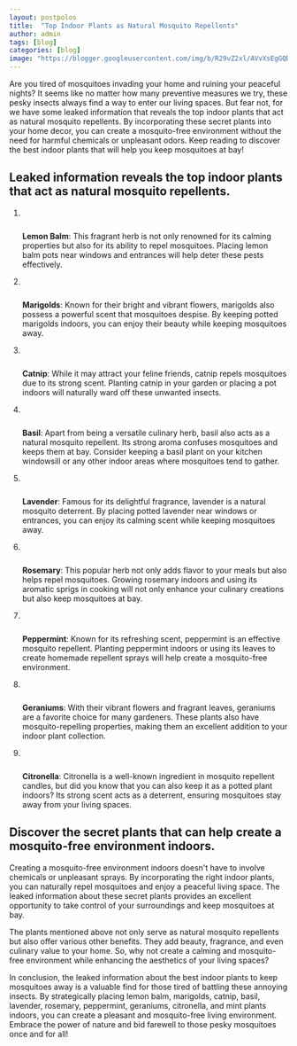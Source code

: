 ```yaml
---
layout: postpolos
title:  "Top Indoor Plants as Natural Mosquito Repellents"
author: admin
tags: [blog]
categories: [blog]
image: "https://blogger.googleusercontent.com/img/b/R29vZ2xl/AVvXsEgGQD-yv_QH9Ci_2mIwOaNYBn3nRCXcocSv68fgyWh2eZrB00qCXe6S48BWCh7qgjj75Ph-9BE6OGc0Mu9-Q7I0W2U2IFZtN5kxSzyjZ7jy8imnz4cRTCNGa53TtEB51-luh4FZNkXYJXA9o6OiWi2dNIHEfNqyiwOsvo6KRxCgYGza4nCe419tQ8Aa_9Py/s1600/20240408_171804.jpg"
---
```



<p>Are you tired of mosquitoes invading your home and ruining your peaceful nights? It seems like no matter how many preventive measures we try, these pesky insects always find a way to enter our living spaces. But fear not, for we have some leaked information that reveals the top indoor plants that act as natural mosquito repellents. By incorporating these secret plants into your home decor, you can create a mosquito-free environment without the need for harmful chemicals or unpleasant odors. Keep reading to discover the best indoor plants that will help you keep mosquitoes at bay!</p>
<h2>Leaked information reveals the top indoor plants that act as natural mosquito repellents.</h2>
<ol>
<li><div class="separator" style="clear: both;"><a href="https://blogger.googleusercontent.com/img/b/R29vZ2xl/AVvXsEiLNsKjbOtekVuvCUCQZBa6rARX0Yj-p5OLX0xu4yyvW66wVyPXh7MpGcgp9RyKlpfcImTo_nvSkbCN8D9FcKyGLW6eg2lFpo4HUV4FqPqySEN8xLPgAAHg5YEH05JZ1T8Xof9zwUSy4-NcYDN_CYFUARX3OvPusvDHylf0ziVUyTvqCAGdR7qCHi_OD9gY/s1600/20240408_172228.jpg" style="display: block; padding: 1em 0; text-align: center; "><img alt="" border="0" data-original-height="360" data-original-width="640" src="https://blogger.googleusercontent.com/img/b/R29vZ2xl/AVvXsEiLNsKjbOtekVuvCUCQZBa6rARX0Yj-p5OLX0xu4yyvW66wVyPXh7MpGcgp9RyKlpfcImTo_nvSkbCN8D9FcKyGLW6eg2lFpo4HUV4FqPqySEN8xLPgAAHg5YEH05JZ1T8Xof9zwUSy4-NcYDN_CYFUARX3OvPusvDHylf0ziVUyTvqCAGdR7qCHi_OD9gY/s1600/20240408_172228.jpg"/></a></div>
<p><strong>Lemon Balm</strong>: This fragrant herb is not only renowned for its calming properties but also for its ability to repel mosquitoes. Placing lemon balm pots near windows and entrances will help deter these pests effectively.</p>
</li>
<li><div class="separator" style="clear: both;"><a href="https://blogger.googleusercontent.com/img/b/R29vZ2xl/AVvXsEjpvdpGfFALgB8rqVFGKTUyU7f8zAe-CTaT0egb5P1DSY8Fm49K5QzdSzsFKNnwnU7SrxFB2K5mVfrdivvKeaoiExvitMkzBglZJ9jJD379gXSB0nGUSGsb7uSp2wPSUIt4pBxJNSf1t0HD6_iiHqYkmlihqen8Yn3IFt0fPN5DNFR7cfkrYqgGQkJPN-Li/s1600/20240408_172444.jpg" style="display: block; padding: 1em 0; text-align: center; "><img alt="" border="0" data-original-height="312" data-original-width="554" src="https://blogger.googleusercontent.com/img/b/R29vZ2xl/AVvXsEjpvdpGfFALgB8rqVFGKTUyU7f8zAe-CTaT0egb5P1DSY8Fm49K5QzdSzsFKNnwnU7SrxFB2K5mVfrdivvKeaoiExvitMkzBglZJ9jJD379gXSB0nGUSGsb7uSp2wPSUIt4pBxJNSf1t0HD6_iiHqYkmlihqen8Yn3IFt0fPN5DNFR7cfkrYqgGQkJPN-Li/s1600/20240408_172444.jpg"/></a></div>
<p><strong>Marigolds</strong>: Known for their bright and vibrant flowers, marigolds also possess a powerful scent that mosquitoes despise. By keeping potted marigolds indoors, you can enjoy their beauty while keeping mosquitoes away.</p>
</li>
<li><div class="separator" style="clear: both;"><a href="https://blogger.googleusercontent.com/img/b/R29vZ2xl/AVvXsEj-VLtE6nOewjMLQZJ7PJyq1TP1znlFHHJ9KeTnGdPitYDBaytguf1hpX49YDh9A-ej_4Vm7IFiBbAkSIVSXARAI7moXjpjfHwPmBdXdvwR4bU4GBNFfY4AvVUBL9fX65oIFSTGx4KH1YI5cUL7V0JPINtXLdHtsWOVtpKmp-sp42_R1M9Un8mEmFQY6tdI/s1600/20240408_172628.jpg" style="display: block; padding: 1em 0; text-align: center; "><img alt="" border="0" data-original-height="381" data-original-width="678" src="https://blogger.googleusercontent.com/img/b/R29vZ2xl/AVvXsEj-VLtE6nOewjMLQZJ7PJyq1TP1znlFHHJ9KeTnGdPitYDBaytguf1hpX49YDh9A-ej_4Vm7IFiBbAkSIVSXARAI7moXjpjfHwPmBdXdvwR4bU4GBNFfY4AvVUBL9fX65oIFSTGx4KH1YI5cUL7V0JPINtXLdHtsWOVtpKmp-sp42_R1M9Un8mEmFQY6tdI/s1600/20240408_172628.jpg"/></a></div>
<p><strong>Catnip</strong>: While it may attract your feline friends, catnip repels mosquitoes due to its strong scent. Planting catnip in your garden or placing a pot indoors will naturally ward off these unwanted insects.</p>
</li>
<li><div class="separator" style="clear: both;"><a href="https://blogger.googleusercontent.com/img/b/R29vZ2xl/AVvXsEhFPtAcIei1Pwb5nstMiIyQC_qcV3SmzJYgPtx7_rHelzUKuR1Pit7iAwP8MmNdP3kTSJOgLK8jQVGsUdXE_wAL3jNZfE2c5_6Rb2vZg8HfsDM5NjwW4EGFgWir_sKiO2538BJHmGvhmR5iXeKTvyoTB04T6Vi7w_7Z2z6AewgxH9ns1hnTcbHqAcVpnF8o/s1600/20240408_172824.jpg" style="display: block; padding: 1em 0; text-align: center; "><img alt="" border="0" data-original-height="381" data-original-width="678" src="https://blogger.googleusercontent.com/img/b/R29vZ2xl/AVvXsEhFPtAcIei1Pwb5nstMiIyQC_qcV3SmzJYgPtx7_rHelzUKuR1Pit7iAwP8MmNdP3kTSJOgLK8jQVGsUdXE_wAL3jNZfE2c5_6Rb2vZg8HfsDM5NjwW4EGFgWir_sKiO2538BJHmGvhmR5iXeKTvyoTB04T6Vi7w_7Z2z6AewgxH9ns1hnTcbHqAcVpnF8o/s1600/20240408_172824.jpg"/></a></div>
<p><strong>Basil</strong>: Apart from being a versatile culinary herb, basil also acts as a natural mosquito repellent. Its strong aroma confuses mosquitoes and keeps them at bay. Consider keeping a basil plant on your kitchen windowsill or any other indoor areas where mosquitoes tend to gather.</p>
</li>
<li><div class="separator" style="clear: both;"><a href="https://blogger.googleusercontent.com/img/b/R29vZ2xl/AVvXsEg78XKtNOESH9ZTmD674ndp_-GQNLQEopucuyuontEdPoVzDxKS0zDWnI5G_f4Im5mQp2jpiHzgAMb-ows2_6zQHiX9jcWhaRMR8JONbt9YiEoNhju21Nb5sDBGjUqLT7A2yW-Ax4jtu92vlP0VBEr-EEUOgNi_MKmtQkjPM-XpnfmX-KuulY3Lzh9HdN0w/s1600/20240408_173005.jpg" style="display: block; padding: 1em 0; text-align: center; "><img alt="" border="0" data-original-height="414" data-original-width="736" src="https://blogger.googleusercontent.com/img/b/R29vZ2xl/AVvXsEg78XKtNOESH9ZTmD674ndp_-GQNLQEopucuyuontEdPoVzDxKS0zDWnI5G_f4Im5mQp2jpiHzgAMb-ows2_6zQHiX9jcWhaRMR8JONbt9YiEoNhju21Nb5sDBGjUqLT7A2yW-Ax4jtu92vlP0VBEr-EEUOgNi_MKmtQkjPM-XpnfmX-KuulY3Lzh9HdN0w/s1600/20240408_173005.jpg"/></a></div>
<p><strong>Lavender</strong>: Famous for its delightful fragrance, lavender is a natural mosquito deterrent. By placing potted lavender near windows or entrances, you can enjoy its calming scent while keeping mosquitoes away.</p>
</li>
<li><div class="separator" style="clear: both;"><a href="https://blogger.googleusercontent.com/img/b/R29vZ2xl/AVvXsEgtyEgRJOVKWmr1Y3iATdBtdTXtZ4fNfyLbX5Px83LZMI-b9CwjwlhsJhyZwmu2yqHZ8qUBH04ZTapdAr6VgGBwYJ1ds5zt5weoWZDNm3UpazaycEcTUECGvWJWzYGNr5cMoDRvZTmHcfgHF2MX2YW3Oorrr-CBdHV8qe8b-jYO98xBejnLXwZZSxPSg-6w/s1600/20240408_173149.jpg" style="display: block; padding: 1em 0; text-align: center; "><img alt="" border="0" data-original-height="381" data-original-width="678" src="https://blogger.googleusercontent.com/img/b/R29vZ2xl/AVvXsEgtyEgRJOVKWmr1Y3iATdBtdTXtZ4fNfyLbX5Px83LZMI-b9CwjwlhsJhyZwmu2yqHZ8qUBH04ZTapdAr6VgGBwYJ1ds5zt5weoWZDNm3UpazaycEcTUECGvWJWzYGNr5cMoDRvZTmHcfgHF2MX2YW3Oorrr-CBdHV8qe8b-jYO98xBejnLXwZZSxPSg-6w/s1600/20240408_173149.jpg"/></a></div>
<p><strong>Rosemary</strong>: This popular herb not only adds flavor to your meals but also helps repel mosquitoes. Growing rosemary indoors and using its aromatic sprigs in cooking will not only enhance your culinary creations but also keep mosquitoes at bay.</p>
</li>
<li><div class="separator" style="clear: both;"><a href="https://blogger.googleusercontent.com/img/b/R29vZ2xl/AVvXsEjukk_1ZnfOabnPKUDjCj-AnC6qAXkjkUZs0vEw3M94mCloz7ICxp0FCAx6FNFtaNTXAlfV5DAlOLuurVKwmAZm-R8wN_NOzfzvlmJv9-YII075w42vF1aYuW4hlaRQ0YyjSDdJVCLxn9Jvenaem15Ojlu7_XCTyz2lvlTEM_qT-knTvw72JjOPOgAhKQcA/s1600/20240408_173319.jpg" style="display: block; padding: 1em 0; text-align: center; "><img alt="" border="0" data-original-height="414" data-original-width="736" src="https://blogger.googleusercontent.com/img/b/R29vZ2xl/AVvXsEjukk_1ZnfOabnPKUDjCj-AnC6qAXkjkUZs0vEw3M94mCloz7ICxp0FCAx6FNFtaNTXAlfV5DAlOLuurVKwmAZm-R8wN_NOzfzvlmJv9-YII075w42vF1aYuW4hlaRQ0YyjSDdJVCLxn9Jvenaem15Ojlu7_XCTyz2lvlTEM_qT-knTvw72JjOPOgAhKQcA/s1600/20240408_173319.jpg"/></a></div>
<p><strong>Peppermint</strong>: Known for its refreshing scent, peppermint is an effective mosquito repellent. Planting peppermint indoors or using its leaves to create homemade repellent sprays will help create a mosquito-free environment.</p>
</li>
<li><div class="separator" style="clear: both;"><a href="https://blogger.googleusercontent.com/img/b/R29vZ2xl/AVvXsEihApniXl15XQWbUjcLMoP8yEw7M04W4ICUi2q37IkBugWlUogJFFzhWXXRejq1Xu5RWr7I0OILhY1TaIcING2gQELIyaIr05JvpGZNSB9VHcGtRqEbR5o7W3alYBPTIQcbHL_tiY4W8Zuj6bJ0qUppJPemZCEWLf7NuvK9uT5M-9wrpQn_U7kr9ungZBf4/s1600/20240408_173506.jpg" style="display: block; padding: 1em 0; text-align: center; "><img alt="" border="0" data-original-height="381" data-original-width="678" src="https://blogger.googleusercontent.com/img/b/R29vZ2xl/AVvXsEihApniXl15XQWbUjcLMoP8yEw7M04W4ICUi2q37IkBugWlUogJFFzhWXXRejq1Xu5RWr7I0OILhY1TaIcING2gQELIyaIr05JvpGZNSB9VHcGtRqEbR5o7W3alYBPTIQcbHL_tiY4W8Zuj6bJ0qUppJPemZCEWLf7NuvK9uT5M-9wrpQn_U7kr9ungZBf4/s1600/20240408_173506.jpg"/></a></div>
<p><strong>Geraniums</strong>: With their vibrant flowers and fragrant leaves, geraniums are a favorite choice for many gardeners. These plants also have mosquito-repelling properties, making them an excellent addition to your indoor plant collection.</p>
</li>
<li><div class="separator" style="clear: both;"><a href="https://blogger.googleusercontent.com/img/b/R29vZ2xl/AVvXsEi8xZRPdHnX8dl9ELkA_7MMR7Z6qSqQY2roIb51NuFHFUTXEtcNo__JPbz564BQXJE5nuBvuAk4rJNLocsQZ-Usr8SL4j00qngRzeB6C9to0aB26puWrXL-VYsRMUwLjaajtTZMcnwDePL3jB8MJGWU9B8Ge7r2yLy_ro4RLZKLVWCnKtCMcy56l4jhdkc1/s1600/20240408_173719.jpg" style="display: block; padding: 1em 0; text-align: center; "><img alt="" border="0" data-original-height="381" data-original-width="678" src="https://blogger.googleusercontent.com/img/b/R29vZ2xl/AVvXsEi8xZRPdHnX8dl9ELkA_7MMR7Z6qSqQY2roIb51NuFHFUTXEtcNo__JPbz564BQXJE5nuBvuAk4rJNLocsQZ-Usr8SL4j00qngRzeB6C9to0aB26puWrXL-VYsRMUwLjaajtTZMcnwDePL3jB8MJGWU9B8Ge7r2yLy_ro4RLZKLVWCnKtCMcy56l4jhdkc1/s1600/20240408_173719.jpg"/></a></div>
<p><strong>Citronella</strong>: Citronella is a well-known ingredient in mosquito repellent candles, but did you know that you can also keep it as a potted plant indoors? Its strong scent acts as a deterrent, ensuring mosquitoes stay away from your living spaces.</p>
</li>
</ol>
<h2>Discover the secret plants that can help create a mosquito-free environment indoors.</h2>
<p>Creating a mosquito-free environment indoors doesn't have to involve chemicals or unpleasant sprays. By incorporating the right indoor plants, you can naturally repel mosquitoes and enjoy a peaceful living space. The leaked information about these secret plants provides an excellent opportunity to take control of your surroundings and keep mosquitoes at bay.</p>
<p>The plants mentioned above not only serve as natural mosquito repellents but also offer various other benefits. They add beauty, fragrance, and even culinary value to your home. So, why not create a calming and mosquito-free environment while enhancing the aesthetics of your living spaces?</p>
<p>In conclusion, the leaked information about the best indoor plants to keep mosquitoes away is a valuable find for those tired of battling these annoying insects. By strategically placing lemon balm, marigolds, catnip, basil, lavender, rosemary, peppermint, geraniums, citronella, and mint plants indoors, you can create a pleasant and mosquito-free living environment. Embrace the power of nature and bid farewell to those pesky mosquitoes once and for all!</p>




